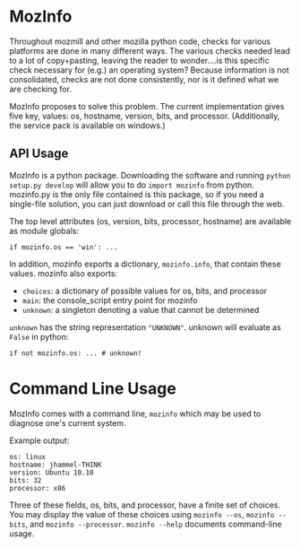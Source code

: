 # MozInfo

Throughout mozmill and other mozilla python code, checks for various
platforms are done in many different ways.  The various checks needed
lead to a lot of copy+pasting, leaving the reader to wonder....is this
specific check necessary for (e.g.) an operating system?  Because
information is not consolidated, checks are not done consistently, nor
is it defined what we are checking for.

MozInfo proposes to solve this problem.  The current
implementation gives five key, values: os, hostname, version, bits,
and processor. (Additionally, the service pack is available on
windows.)


## API Usage

MozInfo is a python package.  Downloading the software and running
`python setup.py develop` will allow you to do `import mozinfo`
from python.  mozinfo.py is the only file contained is this package,
so if you need a single-file solution, you can just download or call
this file through the web.

The top level attributes (os, version, bits, processor, hostname) are
available as module globals:

    if mozinfo.os == 'win': ...

In addition, mozinfo exports a dictionary, `mozinfo.info`, that
contain these values.  mozinfo also exports:

 - `choices`: a dictionary of possible values for os, bits, and
   processor
 - `main`: the console_script entry point for mozinfo
 - `unknown`: a singleton denoting a value that cannot be determined

`unknown` has the string representation `"UNKNOWN"`. unknown will evaluate
as `False` in python:

    if not mozinfo.os: ... # unknown!


# Command Line Usage

MozInfo comes with a command line, `mozinfo` which may be used to
diagnose one's current system.

Example output:

    os: linux
    hostname: jhammel-THINK
    version: Ubuntu 10.10
    bits: 32
    processor: x86

Three of these fields, os, bits, and processor, have a finite set of
choices.  You may display the value of these choices using 
`mozinfo --os`, `mozinfo --bits`, and `mozinfo --processor`. 
`mozinfo --help` documents command-line usage.
